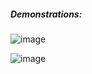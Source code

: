 ##### Demonstrations:

![image](https://github.com/lahbabic/math_bug/blob/main/picture8.png)


![image](https://github.com/lahbabic/math_bug/blob/main/picture9.png)
